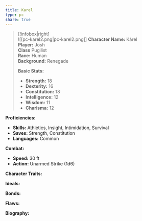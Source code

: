 ```yaml
---
title: Karel
type: pc
share: true
---
```



> [!infobox|right]  
> ![[pc-karel2.png|pc-karel2.png]]
> **Character Name:** Kárel  
> **Player:** Josh  
> **Class** Pugilist  
> **Race:** Human  
> **Background:** Renegade
> 
> **Basic Stats:**
> - **Strength:** 18
> - **Dexterity:** 16
> - **Constitution:** 18
> - **Intelligence:** 12
> - **Wisdom:** 11
> - **Charisma:** 12

**Proficiencies:**
- **Skills:** Athletics, Insight, Intimidation, Survival
- **Saves:** Strength, Constitution
- **Languages:** Common

**Combat:**
- **Speed:** 30 ft
- **Action:** Unarmed Strike (1d6)

**Character Traits:**


**Ideals:**


**Bonds:**


**Flaws:**


**Biography:**


